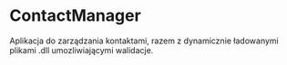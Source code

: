 # ContactManager
Aplikacja do zarządzania kontaktami, razem z dynamicznie ładowanymi plikami .dll umozliwiającymi walidacje.
